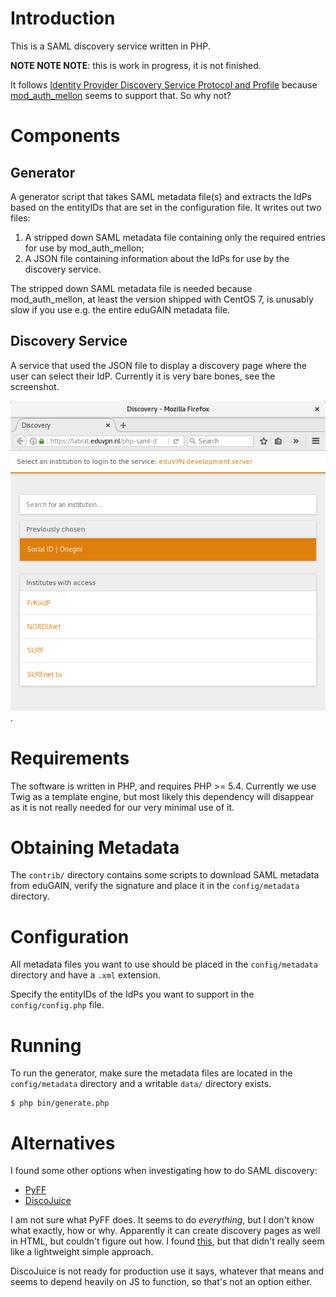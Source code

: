 # Introduction

This is a SAML discovery service written in PHP.

**NOTE NOTE NOTE**: this is work in progress, it is not finished.

It follows 
[Identity Provider Discovery Service Protocol and Profile](https://docs.oasis-open.org/security/saml/Post2.0/sstc-saml-idp-discovery.pdf) 
because [mod_auth_mellon](https://github.com/UNINETT/mod_auth_mellon) 
seems to support that. So why not?

# Components

## Generator

A generator script that takes SAML metadata file(s) and extracts the IdPs based 
on the entityIDs that are set in the configuration file. It writes out two 
files:

1. A stripped down SAML metadata file containing only the required entries for
   use by mod_auth_mellon;
2. A JSON file containing information about the IdPs for use by the discovery
   service.

The stripped down SAML metadata file is needed because mod_auth_mellon, at 
least the version shipped with CentOS 7, is unusably slow if you use e.g. the 
entire eduGAIN metadata file.

## Discovery Service

A service that used the JSON file to display a discovery page where the user
can select their IdP. Currently it is very bare bones, see the screenshot.

![screenshot](contrib/screenshot.png).

# Requirements

The software is written in PHP, and requires PHP >= 5.4. Currently we use Twig
as a template engine, but most likely this dependency will disappear as it is 
not really needed for our very minimal use of it. 

# Obtaining Metadata

The `contrib/` directory contains some scripts to download SAML metadata from
eduGAIN, verify the signature and place it in the `config/metadata` directory.

# Configuration

All metadata files you want to use should be placed in the `config/metadata` 
directory and have a `.xml` extension. 

Specify the entityIDs of the IdPs you want to support in the 
`config/config.php` file.

# Running

To run the generator, make sure the metadata files are located in the 
`config/metadata` directory and a writable `data/` directory exists.

    $ php bin/generate.php

# Alternatives

I found some other options when investigating how to do SAML discovery:

* [PyFF](https://github.com/leifj/pyFF/)
* [DiscoJuice](http://discojuice.org/)

I am not sure what PyFF does. It seems to do _everything_, but I don't know 
what exactly, how or why. Apparently it can create discovery pages as well in 
HTML, but couldn't figure out how. I found 
[this](https://wiki.surfnet.nl/pages/viewpage.action?pageId=50106503), but that 
didn't really seem like a lightweight simple approach.

DiscoJuice is not ready for production use it says, whatever that means and 
seems to depend heavily on JS to function, so that's not an option either.
